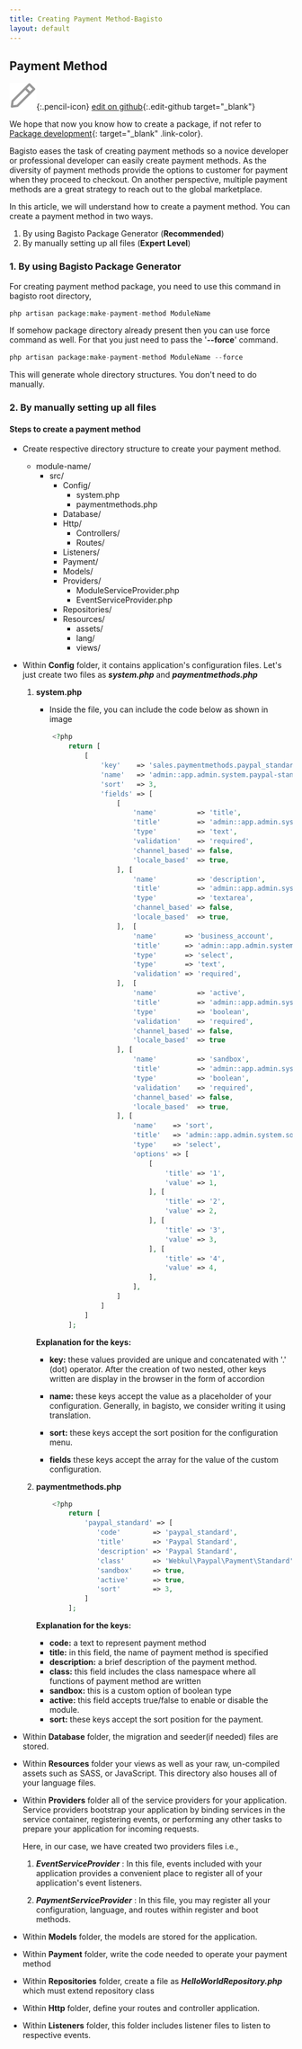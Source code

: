 ```yaml
---
title: Creating Payment Method-Bagisto
layout: default
---
```


## Payment Method

![Pencil Icon](assets/images/icons/Icon-Pencil-Large.svg){:.pencil-icon}
[edit on github](https://github.com/bagisto/bagisto-docs/blob/master/create_payment_method.md){:.edit-github target="\_blank"}

We hope that now you know how to create a package, if not refer to [Package development](create_package.md){: target="\_blank" .link-color}.

Bagisto eases the task of creating payment methods so a novice developer or professional developer can easily create payment methods. As the diversity of payment methods provide the options to customer for payment when they proceed to checkout. On another perspective, multiple payment methods are a great strategy to reach out to the global marketplace.

In this article, we will understand how to create a payment method. You can create a payment method in two ways.

1. By using Bagisto Package Generator (**Recommended**)
2. By manually setting up all files (**Expert Level**)

### 1. By using Bagisto Package Generator

For creating payment method package, you need to use this command in bagisto root directory,

~~~php
php artisan package:make-payment-method ModuleName
~~~

If somehow package directory already present then you can use force command as well. For that you just need to pass the '**--force**' command.

~~~php
php artisan package:make-payment-method ModuleName --force
~~~

This will generate whole directory structures. You don't need to do manually.

### 2. By manually setting up all files

#### Steps to create a payment method

- Create respective directory structure to create your payment method.
  - module-name/
    - src/
      - Config/
        - system.php
        - paymentmethods.php
      - Database/
      - Http/
        - Controllers/
        - Routes/
      - Listeners/
      - Payment/
      - Models/
      - Providers/
        - ModuleServiceProvider.php
        - EventServiceProvider.php
      - Repositories/
      - Resources/
        - assets/
        - lang/
        - views/

- Within **Config** folder, it contains application's configuration files. Let's just create two files as **_system.php_** and **_paymentmethods.php_**

    1. <b>system.php</b>

        - Inside the file, you can include the code below as shown in image

        ~~~php
            <?php
                return [
                    [
                        'key'    => 'sales.paymentmethods.paypal_standard',
                        'name'   => 'admin::app.admin.system.paypal-standard',
                        'sort'   => 3,
                        'fields' => [
                            [
                                'name'          => 'title',
                                'title'         => 'admin::app.admin.system.title',
                                'type'          => 'text',
                                'validation'    => 'required',
                                'channel_based' => false,
                                'locale_based'  => true,
                            ], [
                                'name'          => 'description',
                                'title'         => 'admin::app.admin.system.description',
                                'type'          => 'textarea',
                                'channel_based' => false,
                                'locale_based'  => true,
                            ],  [
                                'name'       => 'business_account',
                                'title'      => 'admin::app.admin.system.business-account',
                                'type'       => 'select',
                                'type'       => 'text',
                                'validation' => 'required',
                            ],  [
                                'name'          => 'active',
                                'title'         => 'admin::app.admin.system.status',
                                'type'          => 'boolean',
                                'validation'    => 'required',
                                'channel_based' => false,
                                'locale_based'  => true
                            ], [
                                'name'          => 'sandbox',
                                'title'         => 'admin::app.admin.system.sandbox',
                                'type'          => 'boolean',
                                'validation'    => 'required',
                                'channel_based' => false,
                                'locale_based'  => true,
                            ], [
                                'name'    => 'sort',
                                'title'   => 'admin::app.admin.system.sort_order',
                                'type'    => 'select',
                                'options' => [
                                    [
                                        'title' => '1',
                                        'value' => 1,
                                    ], [
                                        'title' => '2',
                                        'value' => 2,
                                    ], [
                                        'title' => '3',
                                        'value' => 3,
                                    ], [
                                        'title' => '4',
                                        'value' => 4,
                                    ],
                                ],
                            ]
                        ]
                    ]
                ];
        ~~~

        <!-- ![system-configuration](assets/images/Bagisto_Docs_Images/payment-config-1.png){: .screenshot-dimension .center} -->

        <b>Explanation for the keys:</b>

        - <b>key:</b> these values provided are unique and concatenated with '.' (dot) operator. After the creation of two nested, other keys written are display in the browser in the form of accordion

        - <b>name:</b> these keys accept the value as a placeholder of your configuration. Generally, in bagisto, we consider writing it using translation.

        - <b>sort:</b> these keys accept the sort position for the configuration menu.

        - <b>fields</b> these keys accept the array for the value of the custom configuration.

    2. <b>paymentmethods.php</b>

        <!-- ![payment-method-configuration](assets/images/Bagisto_Docs_Images/payment-config-2.png){:  .screenshot-dimension .center} -->

        ~~~php
            <?php
                return [
                    'paypal_standard' => [
                       'code'        => 'paypal_standard',
                       'title'       => 'Paypal Standard',
                       'description' => 'Paypal Standard',
                       'class'       => 'Webkul\Paypal\Payment\Standard',
                       'sandbox'     => true,
                       'active'      => true,
                       'sort'        => 3,
                    ]
                ];
        ~~~

        <b>Explanation for the keys:</b>

        - <b>code:</b> a text to represent payment method
        - <b>title:</b> in this field, the name of payment method is specified
        - <b>description:</b> a brief description of the payment method.
        - <b>class:</b> this field includes the class namespace where all functions of payment method are written
        - <b>sandbox:</b> this is a custom option of boolean type
        - <b>active:</b> this field accepts true/false to enable or disable the module.
        - <b>sort:</b> these keys accept the sort position for the payment.

- Within **Database** folder, the migration and seeder(if needed) files are stored.

- Within **Resources** folder your views as well as your raw, un-compiled assets such as SASS, or JavaScript. This directory also houses all of your language files.

- Within **Providers** folder all of the service providers for your application. Service providers bootstrap your application by binding services in the service container, registering events, or performing any other tasks to prepare your application for incoming requests.

  Here, in our case, we have created two providers files i.e.,

  1. **_EventServiceProvider_** : In this file, events included with your application provides a convenient place to register all of your application's event listeners.

  2. **_PaymentServiceProvider_** : In this file, you may register all your configuration, language, and routes within register and boot methods.

- Within **Models** folder, the models are stored for the application.

- Within **Payment** folder, write the code needed to operate your payment method

- Within **Repositories** folder, create a file as **_HelloWorldRepository.php_** which must extend repository class

- Within **Http** folder, define your routes and controller application.

- Within **Listeners** folder, this folder includes listener files to listen to respective events.
